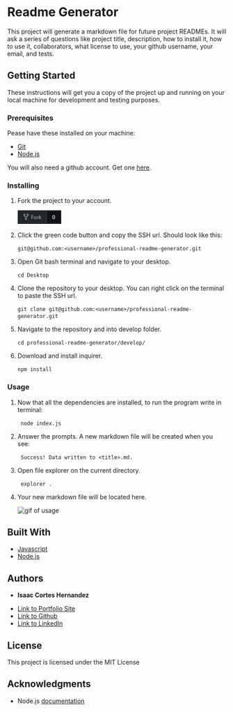 # Readme Generator

This project will generate a markdown file for future project READMEs. It will ask a series of questions like project title, description, how to install it, how to use it, collaborators, what license to use, your github username, your email, and tests.

## Getting Started

These instructions will get you a copy of the project up and running on your local machine for development and testing purposes.

### Prerequisites

Pease have these installed on your machine:
* [Git](https://git-scm.com/downloads)
* [Node.js](https://nodejs.org/en/download/)

You will also need a github account. Get one [here](https://github.com/).

### Installing

1. Fork the project to your account.

    ![image of fork](develop/img/fork.jpg)

2. Click the green code button and copy the SSH url. Should look like this:
    ```
    git@github.com:<username>/professional-readme-generator.git
    ```
3. Open Git bash terminal and navigate to your desktop.
    ```
    cd Desktop
    ```
4. Clone the repository to your desktop. You can right click on the terminal to paste the SSH url.
    ```
    git clone git@github.com:<username>/professional-readme-generator.git
    ```
5. Navigate to the repository and into develop folder.
    ```
    cd professional-readme-generator/develop/
    ```
6. Download and install inquirer.
    ```
    npm install
    ```

### Usage

1. Now that all the dependencies are installed, to run the program write in terminal:

        node index.js

2. Answer the prompts. A new markdown file will be created when you see:

        Success! Data written to <title>.md.

3. Open file explorer on the current directory.

        explorer .

4. Your new markdown file will be located here.

    ![gif of usage](develop/img/video.gif)
## Built With

* [Javascript](https://developer.mozilla.org/en-US/docs/Web/JavaScript)
* [Node.js](https://nodejs.org/docs/latest-v15.x/api/)

## Authors

* **Isaac Cortes Hernandez** 

- [Link to Portfolio Site](https://icortes.github.io/my-first-portfolio/)
- [Link to Github](https://github.com/icortes)
- [Link to LinkedIn](https://www.linkedin.com/in/cortes-isaac)

## License

This project is licensed under the MIT License 

## Acknowledgments

* Node.js [documentation](https://nodejs.org/docs/latest-v15.x/api/fs.html#fs_fs_writefile_file_data_options_callback)
